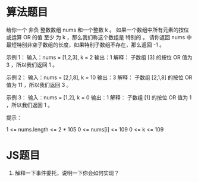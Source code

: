 # 算法题目
给你一个 非负 整数数组 nums 和一个整数 k 。
如果一个数组中所有元素的按位或运算 OR 的值 至少 为 k ，那么我们称这个数组是 特别的 。
请你返回 nums 中 最短特别非空子数组的长度，如果特别子数组不存在，那么返回 -1 。

示例 1：
输入：nums = [1,2,3], k = 2
输出：1
解释：
子数组 [3] 的按位 OR 值为 3 ，所以我们返回 1 。

示例 2：
输入：nums = [2,1,8], k = 10
输出：3
解释：
子数组 [2,1,8] 的按位 OR 值为 11 ，所以我们返回 3 。

示例 3：
输入：nums = [1,2], k = 0
输出：1
解释：
子数组 [1] 的按位 OR 值为 1 ，所以我们返回 1 。

提示：

1 <= nums.length <= 2 * 105
0 <= nums[i] <= 109
0 <= k <= 109


# JS题目
   1. 解释一下事件委托，说明一下你会如何实现？